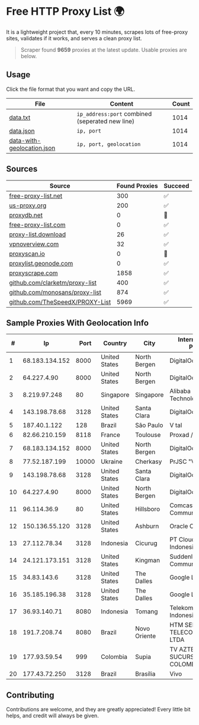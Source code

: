 
# Free HTTP Proxy List 🌍

It is a lightweight project that, every 10 minutes, scrapes lots of free-proxy sites, validates if it works, and serves a clean proxy list.


> Scraper found **9659** proxies at the latest update. Usable proxies are below.

## Usage

Click the file format that you want and copy the URL.


|File|Content|Count|
|----|-------|-----|
|[data.txt](https://raw.githubusercontent.com/themiralay/Proxy-List-World/master/data.txt)|`ip_address:port` combined (seperated new line)|1014|
|[data.json](https://raw.githubusercontent.com/themiralay/Proxy-List-World/master/data.json)|`ip, port`|1014|
|[data-with-geolocation.json](https://raw.githubusercontent.com/themiralay/Proxy-List-World/master/data-with-geolocation.json)|`ip, port, geolocation`|1014|

## Sources

|Source|Found Proxies|Succeed|
|------|-------------|-------|
|[free-proxy-list.net](https://free-proxy-list.net)|300|✅|
|[us-proxy.org](https://www.us-proxy.org)|200|✅|
|[proxydb.net](http://proxydb.net)|0|🚫|
|[free-proxy-list.com](https://free-proxy-list.com/?page=&port=&type%5B%5D=http&type%5B%5D=https&up_time=0&search=Search)|0|✅|
|[proxy-list.download](https://www.proxy-list.download/HTTP)|26|✅|
|[vpnoverview.com](https://vpnoverview.com/privacy/anonymous-browsing/free-proxy-servers)|32|✅|
|[proxyscan.io](https://www.proxyscan.io)|0|🚫|
|[proxylist.geonode.com](https://proxylist.geonode.com/api/proxy-list?limit=300&page=1&sort_by=lastChecked&sort_type=desc&protocols=http,https)|0|✅|
|[proxyscrape.com](https://api.proxyscrape.com/v2/?request=displayproxies&protocol=http&timeout=10000&country=all&ssl=all&anonymity=all)|1858|✅|
|[github.com/clarketm/proxy-list](https://raw.githubusercontent.com/clarketm/proxy-list/master/proxy-list-raw.txt)|400|✅|
|[github.com/monosans/proxy-list](https://raw.githubusercontent.com/monosans/proxy-list/main/proxies/http.txt)|874|✅|
|[github.com/TheSpeedX/PROXY-List](https://raw.githubusercontent.com/TheSpeedX/PROXY-List/master/http.txt)|5969|✅|


## Sample Proxies With Geolocation Info

|#|Ip|Port|Country|City|Internet Service Provider|
|-|--|----|-------|----|-------------------------|
|1|68.183.134.152|8000|United States|North Bergen|DigitalOcean, LLC|
|2|64.227.4.90|8000|United States|North Bergen|DigitalOcean, LLC|
|3|8.219.97.248|80|Singapore|Singapore|Alibaba (US) Technology Co., Ltd.|
|4|143.198.78.68|3128|United States|Santa Clara|DigitalOcean, LLC|
|5|187.40.1.122|128|Brazil|São Paulo|V tal|
|6|82.66.210.159|8118|France|Toulouse|Proxad / Free SAS|
|7|68.183.134.152|8000|United States|North Bergen|DigitalOcean, LLC|
|8|77.52.187.199|10000|Ukraine|Cherkasy|PrJSC "VF UKRAINE"|
|9|143.198.78.68|3128|United States|Santa Clara|DigitalOcean, LLC|
|10|64.227.4.90|8000|United States|North Bergen|DigitalOcean, LLC|
|11|96.114.36.9|80|United States|Hillsboro|Comcast Cable Communications, LLC|
|12|150.136.55.120|3128|United States|Ashburn|Oracle Corporation|
|13|27.112.78.34|3128|Indonesia|Cicurug|PT Cloud Hosting Indonesia|
|14|24.121.173.151|3128|United States|Kingman|Suddenlink Communications|
|15|34.83.143.6|3128|United States|The Dalles|Google LLC|
|16|35.185.196.38|3128|United States|The Dalles|Google LLC|
|17|36.93.140.71|8080|Indonesia|Tomang|Telekomunikasi Indonesia|
|18|191.7.208.74|8080|Brazil|Novo Oriente|HTM SERVICOS DE TELECOMUNICACOES LTDA|
|19|177.93.59.54|999|Colombia|Supia|TV AZTECA SUCURSAL COLOMBIA|
|20|177.43.72.250|3128|Brazil|Brasília|Vivo|



## Contributing

Contributions are welcome, and they are greatly appreciated! Every
little bit helps, and credit will always be given.

